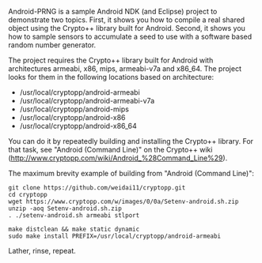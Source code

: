 Android-PRNG is a sample Android NDK (and Eclipse) project to demonstrate two topics. First, it shows you how to compile a real shared object using the Crypto++ library built for Android. Second, it shows you how to sample sensors to accumulate a seed to use with a software based random number generator.

The project requires the Crypto++ library built for Android with architectures armeabi, x86, mips, armeabi-v7a and x86_64. The project looks for them in the following locations based on architecture:

 * /usr/local/cryptopp/android-armeabi
 * /usr/local/cryptopp/android-armeabi-v7a
 * /usr/local/cryptopp/android-mips
 * /usr/local/cryptopp/android-x86
 * /usr/local/cryptopp/android-x86_64
 
You can do it by repeatedly building and installing the Crypto++ library. For that task, see "Android (Command Line)" on the Crypto++ wiki (http://www.cryptopp.com/wiki/Android_%28Command_Line%29).

The maximum brevity example of building from "Android (Command Line)":

    git clone https://github.com/weidai11/cryptopp.git
    cd cryptopp
    wget https://www.cryptopp.com/w/images/0/0a/Setenv-android.sh.zip
    unzip -aoq Setenv-android.sh.zip
    . ./setenv-android.sh armeabi stlport
  
    make distclean && make static dynamic
    sudo make install PREFIX=/usr/local/cryptopp/android-armeabi
  
Lather, rinse, repeat.
